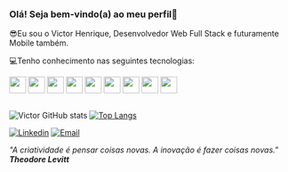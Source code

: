 ### Olá! Seja bem-vindo(a) ao meu perfil👋

 😎Eu sou o Victor Henrique, Desenvolvedor Web Full Stack e futuramente Mobile também.

 💻Tenho conhecimento nas seguintes tecnologias: 

 <div style = "display: inline_block>
    <img align="center" heigth="30" width="30" src="https://cdn.jsdelivr.net/gh/devicons/devicon/icons/html5/html5-original.svg" /> 
    <img align="center" heigth="30" width="30" src="https://cdn.jsdelivr.net/gh/devicons/devicon/icons/html5/html5-original.svg" />
    <img align="center" heigth="30" width="30" src="https://cdn.jsdelivr.net/gh/devicons/devicon/icons/css3/css3-original.svg" />
    <img align="center" heigth="30" width="30" src="https://cdn.jsdelivr.net/gh/devicons/devicon/icons/nextjs/nextjs-line.svg" />
    <img align="center" heigth="30" width="30" src="https://cdn.jsdelivr.net/gh/devicons/devicon/icons/react/react-original.svg" />
    <img align="center" heigth="30" width="30" src="https://cdn.jsdelivr.net/gh/devicons/devicon/icons/storybook/storybook-original.svg" />
    <img align="center" heigth="30" width="30" src="https://cdn.jsdelivr.net/gh/devicons/devicon/icons/javascript/javascript-original.svg" />
    <img align="center" heigth="30" width="30" src="https://cdn.jsdelivr.net/gh/devicons/devicon/icons/typescript/typescript-original.svg" />
    <img align="center" heigth="30" width="30" src="https://cdn.jsdelivr.net/gh/devicons/devicon/icons/nodejs/nodejs-original.svg" />
    <img align="center" heigth="30" width="30" src="https://cdn.jsdelivr.net/gh/devicons/devicon/icons/mysql/mysql-original.svg" />
</div>

</br>

![Victor GitHub stats](https://github-readme-stats.vercel.app/api?username=Victorh2s&show_icons=true&theme=tokyonight)
[![Top Langs](https://github-readme-stats.vercel.app/api/top-langs/?username=Victorh2s&layout=compact)](https://github.com/anuraghazra/github-readme-stats)



[![Linkedin](	https://img.shields.io/badge/LinkedIn-0077B5?style=for-the-badge&logo=linkedin&logoColor=white)](https://www.linkedin.com/in/victor-henrique-778a72223/)
[![Email]( https://img.shields.io/badge/Gmail-D14836?style=for-the-badge&logo=gmail&logoColor=white )](mailto:victor.henriqueoff@gmail.com)


<i>"A criatividade é pensar coisas novas. A inovação é fazer coisas novas."<i> <b>Theodore Levitt<b>

